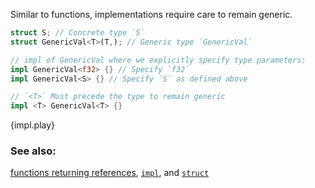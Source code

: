 Similar to functions, implementations require care to remain generic.

```rust
struct S; // Concrete type `S`
struct GenericVal<T>(T,); // Generic type `GenericVal`

// impl of GenericVal where we explicitly specify type parameters:
impl GenericVal<f32> {} // Specify `f32`
impl GenericVal<S> {} // Specify `S` as defined above

// `<T>` Must precede the type to remain generic
impl <T> GenericVal<T> {}
```

{impl.play}

### See also:

[functions returning references][fn], [`impl`][methods], and [`struct`][structs]


[fn]: /scope/lifetime/fn.html
[methods]: /fn/methods.html
[specialization_plans]: https://blog.rust-lang.org/2015/05/11/traits.html#the-future
[structs]: /custom_types/structs.html

